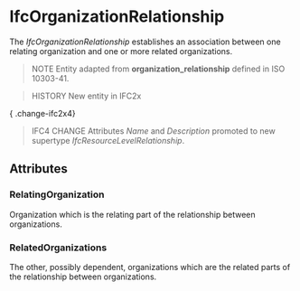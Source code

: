 # IfcOrganizationRelationship

The _IfcOrganizationRelationship_ establishes an association between one relating organization and one or more related organizations.
<!-- end of short definition -->


> NOTE Entity adapted from **organization_relationship** defined in ISO 10303-41.

> HISTORY New entity in IFC2x

{ .change-ifc2x4}
> IFC4 CHANGE Attributes _Name_ and _Description_ promoted to new supertype _IfcResourceLevelRelationship_.

## Attributes

### RelatingOrganization
Organization which is the relating part of the relationship between organizations.

### RelatedOrganizations
The other, possibly dependent, organizations which are the related parts of the relationship between organizations.
